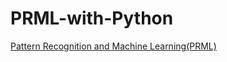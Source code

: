 # PRML-with-Python
[Pattern Recognition and Machine Learning(PRML)](https://www.microsoft.com/en-us/research/publication/pattern-recognition-machine-learning/)
